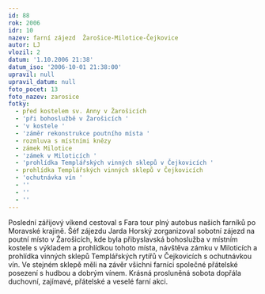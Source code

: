 ```yaml
---
id: 88
rok: 2006
idr: 10
nazev: farní zájezd  Žarošice-Milotice-Čejkovice
autor: LJ
vlozil: 2
datum: '1.10.2006 21:38'
datum_iso: '2006-10-01 21:38:00'
upravil: null
upravil_datum: null
foto_pocet: 13
foto_nazev: zarosice
fotky:
  - před kostelem sv. Anny v Žarošicích
  - 'při bohoslužbě v Žarošicích '
  - 'v kostele '
  - 'záměr rekonstrukce poutního místa '
  - rozmluva s místními knězy
  - zámek Milotice
  - 'zámek v Miloticích '
  - 'prohlídka Templářských vinných sklepů v Čejkovicích '
  - prohlídka Templářských vinných sklepů v Čejkovicích
  - 'ochutnávka vín '
  - ''
  - ''
  - ''
---
```

Poslední zářijový víkend cestoval s Fara tour plný autobus našich farníků po Moravské krajině. Šéf zájezdu Jarda Horský zorganizoval sobotní zájezd na poutní místo v Žarošicích, kde byla přibyslavská bohoslužba v místním kostele s výkladem a prohlídkou tohoto místa, návštěva zámku v Miloticích a prohlídka vinných sklepů Templářských rytířů v Čejkovicích s ochutnávkou vín. Ve stejném sklepě měli na závěr všichni farníci společné přátelské posezení s hudbou a dobrým vínem. Krásná prosluněná sobota dopřála duchovní, zajímavé, přátelské a veselé farní akci.
